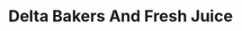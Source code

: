 ---
title: "Delta Bakers And Fresh Juice"
url: /thiruvananthapuram/delta-bakers-and-fresh-juice/
shop: bakery
---